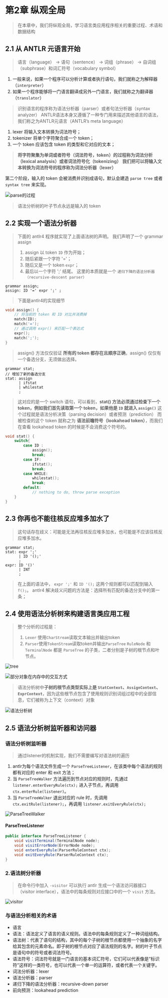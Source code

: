 # 第2章 纵观全局

>在本章中，我们将纵观全局，学习语言类应用程序相关的重要过程、术语和数据结构

## 2.1 从 ANTLR 元语言开始

> 语言（language） -> 语句（sentence） -> 词组（phrase） -> 自词组（subphrase）和词汇符号（vocabulary symbol） 

1. 一般来说，如果一个程序可以分析计算或者执行语句，我们就称之为解释器（`interpreter`）
2. 如果一个程序能够将一门语言翻译成另外一门语言，我们就称之为翻译器（`translator`）

> 识别语言的程序称为语法分析器（parser）或者句法分析器（syntax analyzer）
> ANTLR语法本身又遵循了一种专门用来描述其他语言的语法，我们称之为ANTLR元语言（ANTLR’s meta language）

1. lexer 将输入文本转换为词法符号；
2. tokenizer 将单个字符聚合成一个 token；
3. 一个 token 应该包含 token 的类型和它对应的文本；

> **将字符聚集为单词或者符号（词法符号，token）的过程称为词法分析（lexical analysis）或者词法符号化（tokenizing）**
> **我们把可以将输入文本转换为词法符号的程序称为词法分析器（lexer）**

第二个阶段，输入的 token 会被消费并识别成语句，默认会建造 `parse tree` 或者 `syntax tree` 来实现。

![parse的过程](../resources/parse的过程.png)

> 语法分析树的叶子节点永远是输入的 token

## 2.2 实现一个语法分析器

> 下面的 antlr4 程序就实现了上面语法树的声明。
> 我们声明了一个 grammar assign
> 1. assign 以 token `ID` 作为开始；
> 2. 随后紧跟一个字符 '='；
> 3. 随后又是一个 token `expr`；
> 4. 最后以一个字符 ';' 结尾。
> 这里的本质就是一个 `递归下降的语法分析器（recursive-descent parser）`

```antlrv4
grammar assign;
assign: ID '=' expr ';' ;
```
>下面是antlr4的实现细节

```cpp
void assign() {
    // 将当前的 token 和 ID 对比并消费掉
    match(ID);
    match('=');
    // 通过调用 expr() 来匹配一个表达式
    expr();
    match(';');
}
```

>assign() 方法仅仅验证 **所有的 token 都存在且顺序正确**，assign() 仅仅有一个备选分支，无须做出选择。

```antlrv4
grammar stat;
// 增加了新的备选分支
stat: assign
      | ifstat
      | whilestat
      ;
```

> 这对应的是一个 switch 语句，可以看到，**stat() 方法必须通过检查下一个 token，例如我们首先读取第一个 token，如果他是 `ID` 就进入 `assign()`**
> 这个过程就是语法分析决策（parsing decision）或者预测（prediction）
> 而被检查的这个 token 就称之为 **语法前瞻符号（lookahead token）**，而我们在查看 lookahead token 的时候是不会消费这个符号的。

```c
void stat() {
	switch{
		case ID : 
			assign();
			break;
		case IF:
			ifstat();
			break;
		case WHILE:
			whilestat();
			break;
		default:
			// nothing to do, throw parse exception
	}
}
```

## 2.3 你再也不能往核反应堆多加水了

> 这句话存在歧义：可能是无法再往核反应堆多加水，也可能是不应该往核反应堆多加水。

```antlrv4
grammar stat;
stat: expr ';'
      | ID '();'
      ;
expr: ID '()'
      | INT
      ;
``` 

> 在上面的语法中， `expr ';'` 和 `ID '();` 这两个规则都可以匹配到输入 `f();`。
> antlr4 解决歧义问题的方法是：选择所有匹配的备选分支中的第一条；

## 2.4 使用语法分析树来构建语言类应用工程

> 整个分析的过程是：
> 1. `Lexer` 使用`CharStream`读取文本输出并输出token
> 2. `Parser`使用`TokenStream`读取token并输出`ParseTree`
> `RuleNode` 和 `TerminalNode` 都是 `ParseTree` 的子类，二者分别是子树的根节点和叶节点。

![tree](../resources/tree.png)

![部分对象在内存中的交互方式](../resources/部分对象在内存中的交互方式.png)

>语法分析树中**子树的根节点类型实际上是 `StatContext`、`AssignContext`、`ExprContext`**，因为这些根节点包含了使用规则识别词组过程中的全部信息，它们被称为上下文（context）对象

![语法分析树](../resources/语法分析树.png)

## 2.5 语法分析树监听器和访问器

### 语法分析树监听器

>通过listener的机制实现，我们不需要编写对语法树的遍历

1. antlr为每个语法文件生成一个 `ParseTreeListener`，在该类中每个语法的规则都有对应的 enter 和 exit 方法；
2. 当 `ParseTreeWalker` 方法遍历到节点对应的规则时，先通过 `listener.enterEveryRule(ctx);` 进入子节点，再调用 `ctx.enterRule(listener)`。 
3. 当 `ParseTreeWalker` 退出对应的 rule 时，先调用 `ctx.exitRule(listener);`，再调用 `listener.exitEveryRule(ctx);`

![ParseTreeWalker](../resources/ParseTreeWalker.png)

#### ParseTreeListener

```java
public interface ParseTreeListener {
	void visitTerminal(TerminalNode node);
	void visitErrorNode(ErrorNode node);
    void enterEveryRule(ParserRuleContext ctx);
    void exitEveryRule(ParserRuleContext ctx);
}
```

### 2.语法树分析器

>在命令行中加入 `-visitor` 可以执行 antlr 生成一个语法访问器接口（visitor interface），语法中的每条规则对应接口中的一个 `visit` 方法。

![visitor](../resources/visitor.png)

### 与语法分析相关的术语

- 语言
- 语法：语法定义了语言的语义规则。语法中的每条规则定义了一种词组结构。
- 语法树：代表了语句的结构，其中的每个子树的根节点都使用一个抽象的名字给其包含的元素命名。即子树的根节点对应了语法规则的名字。树的叶子节点是语句中的符号或者词法符号。
- 语法符号：词法符号就是一门语言的基本词汇符号，它们可以代表像是“标识符”这样的一类符号，也可以代表一个单一的运算符，或者代表一个关键字。
- 词法分析器：lexer
- 语法分析器：parser
- 递归下降的语法分析器：recursive-down parser
- 前向预测：lookahead prediction






















